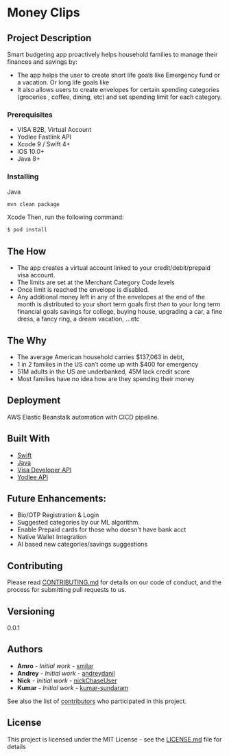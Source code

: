 # Money Clips

## Project Description

Smart budgeting app proactively helps household families to manage their finances and savings by:
* The app helps the user to create short life goals like Emergency fund or a vacation. Or long life goals like 
* It also allows users to create envelopes for certain spending categories (groceries , coffee, dining, etc) and set spending limit for each category.

### Prerequisites

* VISA B2B, Virtual Account
* Yodlee Fastlink API
* Xcode 9 / Swift 4+
* iOS 10.0+
* Java 8+

### Installing

Java
```bash
mvn clean package
```

Xcode
Then, run the following command:

```bash
$ pod install
```

## The How
* The app creates a virtual account linked to your credit/debit/prepaid visa account. 
* The limits are set at the Merchant Category Code levels
* Once limit is reached the envelope is disabled.
* Any additional money left in any of the envelopes at the end of the month is distributed to your short term goals first *then* to your long term financial goals savings for college, buying house,  upgrading a car, a fine dress, a fancy ring, a dream vacation, …etc

## The Why
* The average American household carries $137,063 in debt,
* 1 in 2 families in the US can’t come up with $400 for emergency 
* 51M adults in the US are underbanked, 45M lack credit score
* Most families have no idea how are they spending their money

## Deployment

AWS Elastic Beanstalk automation with CICD pipeline.

## Built With

* [Swift](https://developer.apple.com/swift/)
* [Java](https://www.java.com/en/download/) 
* [Visa Developer API](https://developer.visa.com/) 
* [Yodlee API](https://developer.yodlee.com/)

## Future Enhancements:
* Bio/OTP Registration & Login
* Suggested categories by our ML algorithm. 
* Enable Prepaid cards for those who doesn't have bank acct
* Native Wallet Integration
* AI based new categories/savings suggestions

## Contributing

Please read [CONTRIBUTING.md](https://gist.github.com/PurpleBooth/b24679402957c63ec426) for details on our code of conduct, and the process for submitting pull requests to us.

## Versioning

0.0.1

## Authors

* **Amro** - *Initial work* - [smilar](https://github.com/smilar)
* **Andrey** - *Initial work* - [andreydanil](https://github.com/andreydanil)
* **Nick** - *Initial work* - [nickChaseUser](https://github.com/nickChaseUser)
* **Kumar** - *Initial work* - [kumar-sundaram](https://github.com/kumar-sundaram)

See also the list of [contributors](https://github.com/your/project/contributors) who participated in this project.

## License

This project is licensed under the MIT License - see the [LICENSE.md](LICENSE.md) file for details

